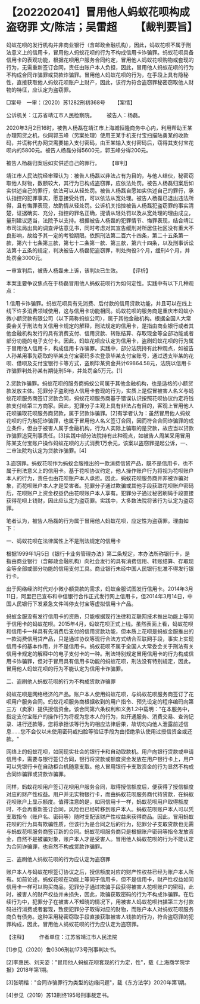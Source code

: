 # 【202202041】冒用他人蚂蚁花呗构成盗窃罪 文/陈洁；吴雷超 　　【裁判要旨】

蚂蚁花呗的发行机构并非商业银行（含邮政金融机构），因此，蚂蚁花呗不属于刑法意义上的信用卡，冒用他人蚂蚁花呗的行为不构成信用卡诈骗罪。蚂蚁花呗具备信用卡的表观功能，根据花呗用户服务合同约定，冒用他人蚂蚁花呗购物或套现的行为，无需重新签订合同，责任由账户本人负担，因此，冒用他人蚂蚁花呗的行为不构成合同诈骗罪或贷款诈骗罪。冒用他人蚂蚁花呗的行为，在手段上具有隐秘性，直接获取他人蚂蚁花呗账户上财产，因此，该行为符合盗窃罪秘密窃取他人财物的特征，应认定为盗窃罪。

□案号　一审：（2020）苏1282刑初368号 　　【案情】

公诉机关：江苏省靖江市人民检察院。 　　被告人：杨磊。

2020年3月2日16时，被告人杨磊在靖江市上海城恒隆商务中心内，利用帮助王某办理网贷之机，伙同郭玉峰（另案处理）使用王某手机支付宝扫描陆勇某的收款码，并谎称代办网贷需要输入支付密码，由王某输入支付密码后，窃得其支付宝花呗内的5800元。被告人杨磊分得5600元，郭玉峰分得200元。

被告人杨磊归案后如实供述自己的罪行。 　　【审判】

靖江市人民法院经审理认为：被告人杨磊以非法占有为目的，与他人结伙，秘密窃取他人财物，数额较大，其行为已构成盗窃罪，应依法处罚。被告人杨磊归案后如实供述自己的罪行，依法可以从轻处罚。被告人杨磊自愿如实供述自己的罪行，承认指控的犯罪事实，愿意接受处罚，可以依法从宽处理。被告人杨磊已退出违法所得，且有悔罪表现，故酌情从轻处罚。公诉机关指控被告人杨磊犯盗窃罪的事实清楚，证据确实、充分，指控的罪名正确，提请从轻处罚以及从宽处理的理由成立，量刑建议适当，法院予以支持。根据被告人杨磊的犯罪情节、悔罪表现，结合靖江市司法局出具的调查评估意见书，同时考虑对其宣告缓刑对所居住社区没有重大不良影响，故给予其一定的考验期限。依照刑法第二百六十四条，第二十五条第一款，第六十七条第三款，第七十二条第一款、第三款，第六十四条，以及刑事诉讼法第十五条的规定，判决被告人杨磊犯盗窃罪，判处拘役3个月，缓刑4个月，并处罚金3000元。

一审宣判后，被告人杨磊未上诉，该判决已生效。 　　【评析】

本案主要争议焦点在于杨磊冒用他人蚂蚁花呗行为如何定性。实践中有以下几种观点：

1.信用卡诈骗罪。蚂蚁花呗具有先消费、后付款的信用贷款功能，并且可以在线上线下许多消费领域使用，这与信用卡功能相同。蚂蚁花呗的服务商是重庆市蚂蚁小微小额贷款有限公司（以下简称蚂蚁公司），属于其他金融机构。根据全国人大常委会关于刑法有关信用卡规定的解释，刑法规定的信用卡，是指由商业银行或者其他金融机构发行的具有消费支付、信用贷款、转账结算、存取现金等全部功能或者部分功能的电子支付卡。因此，蚂蚁花呗应认定为信用卡，盗刷蚂蚁花呗的行为属于冒用他人信用卡，构成信用卡诈骗罪。实践中，部分法院持有此种观点，如被告人孙某用事先窃取的毕某支付宝密码多次登录毕某支付宝账号，通过透支毕某的花呗、借呗及支付宝银行卡等方式，盗刷毕某资金共计69864.58元，法院以信用卡诈骗罪判处孙某有期徒刑5年，并处罚金5万元。\[1\]

2.贷款诈骗罪。蚂蚁花呗的服务商蚂蚁公司属于其他金融机构，也是适格的小额贷款发放主体。犯罪分子盗刷他人信用卡套现的行为，实质上是假冒被害人名义与蚂蚁花呗服务商签订贷款合同，蚂蚁花呗服务商基于错误认识按照花呗协议约定将钱款支付给第三方商家。因此，犯罪分子主观上具有非法占有目的，客观上冒用他人花呗骗取花呗服务商贷款，属于贷款诈骗罪。\[2\]有学者认为：虽然冒用他人蚂蚁花呗的行为触犯诈骗罪，也属于冒用他人名义签订合同，因而符合合同诈骗罪的成立条件，但由于被害人属于金融机构，行为人实际上骗取的是贷款，故应当以贷款诈骗罪追究刑事责任。\[3\]实践中部分法院持有此种观点，如被告人周某采用冒用陈某支付宝账户操作蚂蚁花呗的方式消费1万余元，该案以盗窃罪提起公诉，一、二审法院均认定为贷款诈骗罪。\[4\]

3.盗窃罪。蚂蚁花呗作为蚂蚁金服推出的一款消费信贷产品，既不是信用卡，也不属于刑法意义上的信用卡。基于花呗协议约定，他人操作账户行为将视为花呗账户本人的行为，责任也由花呗账户本人承担。因此，蚂蚁花呗服务商并非被诈骗对象，而花呗账户本人才是受害者。犯罪分子通过欺骗或其他手段获取花呗账户密码后，花呗账户上资金权益仍由花呗账户本人享有。犯罪分子通过秘密刷码手段直接获得花呗上钱财，因此应认定为盗窃罪。实践中，大多数法院将该行为认定为盗窃罪。

笔者认为，被告人杨磊的行为属于冒用他人蚂蚁花呗，应定性为盗窃罪。理由如下：

一、蚂蚁花呗在法律属性上不是刑法规定的信用卡

根据1999年1月5日《银行卡业务管理办法》第二条规定，本办法所称银行卡，是指由商业银行（含邮政金融机构）向社会发行的具有消费信用、转账结算、存取现金等全部或部分功能的信用支付工具。商业银行未经中国人民银行批准不得发行银行卡。

出于网络经济时代对小微小额贷款的需求，蚂蚁金服试图发行信用卡。2014年3月11日，阿里巴巴宣布和中信银行合作正式发行网上信用卡，但2014年3月14日，中国人民银行下发紧急文件叫停支付宝等虚拟信用卡产品。

蚂蚁金服没有发行信用卡的资质，只能根据现行法律和互联网技术推出功能上等同于信用卡的蚂蚁花呗。2015年4月，蚂蚁花呗正式上线。虽然表面上看，蚂蚁花呗和信用卡一样具有先消费后支付的信用贷款功能，但本质上花呗是蚂蚁金服推出的一款消费信用贷产品，只是通过协议等现行合法方式结合互联网手段，事实上实现信用卡的基本作用，并不是信用卡。蚂蚁花呗不属于全国人大常委会关于刑法有关信用卡规定的解释中的电子支付卡的一种。刑法特别规定冒用信用卡的行为构成信用卡诈骗罪，但对于冒用具有信用卡功能的蚂蚁花呗，刑法没有特别规定，因此，冒用他人蚂蚁花呗的行为不能认定为信用卡诈骗罪。

二、盗刷他人蚂蚁花呗的行为不构成贷款诈骗罪

蚂蚁花呗是网络经济的产品。账户本人使用蚂蚁花呗，与蚂蚁花呗服务商签订了花呗用户服务合同。蚂蚁花呗服务商根据收到的用户指令、预先设定的程序编码向第三方（卖家）提供授信资金。该合同第六条权利和义务1.2中载明："在本服务中，指定支付宝账户的操作行为将视为您本人的行为，如开通服务、消费交易、查询记录、进行还款等，您将承担该等行为的相应法律后果，故切勿向他人泄露前述信息......您不会仅以未使用密码或扫脸等验证手段为由拒绝承认使用过授信资金或还款。"

网络上的蚂蚁花呗，如同现实社会的银行卡和自动取款机。用户向银行贷款或申请信用卡，需要与银行签订合同，银行将贷款或额度资金发放在用户银行卡上，用户可以凭银行卡在自动柜台机随意支取。他人冒用银行卡支取资金的行为显然不构成合同诈骗罪或贷款诈骗罪。

同样，蚂蚁花呗用户签订花呗用户服务合同，取得授信额度后，便获得了授信额度对应的财产性权益。用户并无实物银行卡，而由蚂蚁花呗服务商代持贷款，在蚂蚁花呗账户上显示额度。值得注意的是，如同信用卡一样，蚂蚁花呗用户取得额度时，不会再重新签订合同，风险也已经转移到账户本人。蚂蚁花呗账户本人可以凭支取指令（账户名、密码等）随时支配该财产性权益来获得商品。因此，冒用蚂蚁花呗的行为具有欺骗性质，但该行为是合同之后的行为，犯罪分子支取贷款也无需与蚂蚁花呗服务商签订新的合同。蚂蚁花呗服务商只是根据账户密码等指令发放资金，自然不是被骗对象，账户本人才是受害人。冒用他人蚂蚁花呗的行为不能认定为合同诈骗罪，也自然不构成贷款诈骗罪。

三、盗刷他人蚂蚁花呗的行为应认定为盗窃罪

账户本人与蚂蚁花呗签订协议之后，授信额度对应的财产性权益已经为账户本人所有。如前论述，蚂蚁花呗在功能上等同于信用卡，但不是信用卡，财产性权益如同信用卡一样可以购买商品。犯罪分子通过欺骗手段获得被害人花呗账户的密码，此时，被害人的财产权益并未损失，因此，欺骗获取密码的行为不构成诈骗罪。在后续行为中，犯罪分子在被害人不知晓的情况下，用被害人蚂蚁花呗扫描第三方付款码进行消费或者套现，致使犯罪分子取得对应的财物，而账户本人对蚂蚁花呗服务商负有债务。这种采用秘密窃取手段直接获取被害人钱款的行为，符合盗窃罪的犯罪构成，因此，冒用他人蚂蚁花呗的行为应认定为盗窃罪。

【注释】 　　作者单位：江苏省靖江市人民法院

\[1\]参见（2020）鲁0306刑初173号刑事判决书。

\[2\]李惠民、刘天姿："冒用他人蚂蚁花呗套现的行为定，性"，载《上海商学院学报》2018年第1期。

\[3\]张明楷："合同诈骗罪行为类型的边缘问题"，载《东方法学》2020年第1期。

\[4\]参见（2019）苏13刑终195号刑事裁定书。